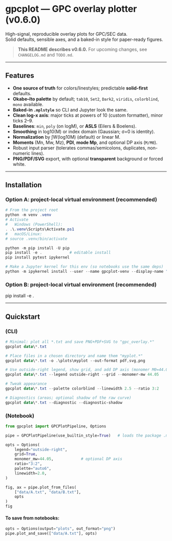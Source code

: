 # gpcplot — GPC overlay plotter (v0.6.0)

High-signal, reproducible overlay plots for GPC/SEC data.  
Solid defaults, sensible axes, and a baked-in style for paper-ready figures.

> **This README describes v0.6.0.** For upcoming changes, see `CHANGELOG.md` and `TODO.md`.

---

## Features

- **One source of truth** for colors/linestyles; predictable **solid-first** defaults.
- **Okabe–Ito palette** by default; `tab10`, `Set2`, `Dark2`, `viridis`, `colorblind`, `mono` available.
- **Baked-in `.mplstyle`** so CLI and Jupyter look the same.
- **Clean log-x axis**: major ticks at powers of 10 (custom formatter), minor ticks 2–9.
- **Baselines**: `min`, `poly` (on logM), or **ASLS** (Eilers & Boelens).
- **Smoothing** in log10(M) or index domain (Gaussian; σ=0 is identity).
- **Normalization** by ∫W(log10M) (default) or linear M.
- **Moments** (Mn, Mw, Mz), **PDI**, **mode Mp**, and optional DP axis (`M/M0`).
- Robust input parser (tolerates commas/semicolons, duplicates, non-numeric lines).
- **PNG/PDF/SVG** export, with optional **transparent** background or forced white.

---

## Installation

### Option A: project-local virtual environment (recommended)

```powershell
# From the project root
python -m venv .venv
# Activate
#   Windows (PowerShell):
. .\.venv\Scripts\Activate.ps1
#   macOS/Linux:
# source .venv/bin/activate

python -m pip install -U pip
pip install -e .            # editable install
pip install pytest ipykernel

# Make a Jupyter kernel for this env (so notebooks use the same deps)
python -m ipykernel install --user --name gpcplot-venv --display-name "Python (gpcplot)"

```
### Option B: project-local virtual environment (recommended)
pip install -e .


---

## Quickstart 

### (CLI)
```powershell
# Minimal: plot all *.txt and save PNG+PDF+SVG to "gpc_overlay.*"
gpcplot data\*.txt

# Place files in a chosen directory and name them "myplot.*"
gpcplot data\*.txt -o .\plots\myplot --out-format pdf,svg,png

# Use outside-right legend, show grid, and add DP axis (monomer M0=44.05 g/mol)
gpcplot data\*.txt --legend outside-right --grid --monomer-mw 44.05

# Tweak appearance
gpcplot data\*.txt --palette colorblind --linewidth 2.5 --ratio 3:2

# Diagnostics (areas; optional shadow of the raw curve)
gpcplot data\*.txt --diagnostic --diagnostic-shadow
```
### (Notebook)

```python
from gpcplot import GPCPlotPipeline, Options

pipe = GPCPlotPipeline(use_builtin_style=True)   # loads the package .mplstyle

opts = Options(
    legend="outside-right",
    grid=True,
    monomer_mw=44.05,            # optional DP axis
    ratio="3:2",
    palette="auto6",
    linewidth=2.0,
)

fig, ax = pipe.plot_from_files(
    ["data/A.txt", "data/B.txt"],
    opts
)
fig
```
#### To save from notebooks:
```python 
opts = Options(output="plots", out_format="png")
pipe.plot_and_save(["data/A.txt"], opts)

